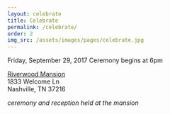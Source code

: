 ```yaml
---
layout: celebrate
title: Celebrate
permalink: /celebrate/
order: 2
img_src: /assets/images/pages/celebrate.jpg
---
```

Friday, September 29, 2017
Ceremony begins at 6pm

[Riverwood Mansion](http://www.riverwoodmansion.com/)   
1833 Welcome Ln    
Nashville, TN 37216

_ceremony and reception held at the mansion_
